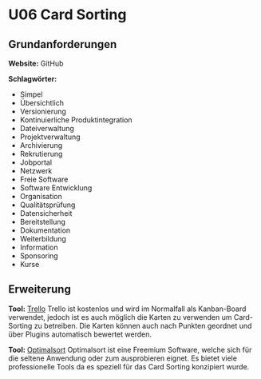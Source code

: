 # U06 Card Sorting
## Grundanforderungen
**Website:** GitHub

**Schlagwörter:**
* Simpel
* Übersichtlich
* Versionierung
* Kontinuierliche Produktintegration
* Dateiverwaltung
* Projektverwaltung
* Archivierung
* Rekrutierung
* Jobportal
* Netzwerk
* Freie Software
* Software Entwicklung
* Organisation
* Qualitätsprüfung
* Datensicherheit
* Bereitstellung
* Dokumentation
* Weiterbildung
* Information
* Sponsoring
* Kurse

## Erweiterung
**Tool:** [Trello](https://trello.com)
Trello ist kostenlos und wird im Normalfall als Kanban-Board verwendet, jedoch ist es auch möglich die Karten zu verwenden um Card-Sorting zu betreiben. Die Karten können auch nach Punkten geordnet und über Plugins automatisch bewertet werden.

**Tool:** [Optimalsort](https://www.optimalworkshop.com/)
Optimalsort ist eine Freemium Software, welche sich für die seltene Anwendung oder zum ausprobieren eignet. Es bietet viele professionelle Tools da es speziell für das Card Sorting konzipiert wurde.
